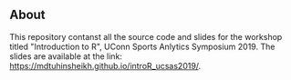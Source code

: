 ## About 
This repository contanst all the source code and slides for the workshop titled "Introduction to R", UConn Sports Anlytics Symposium 2019. The slides are available at the link: https://mdtuhinsheikh.github.io/introR_ucsas2019/.
